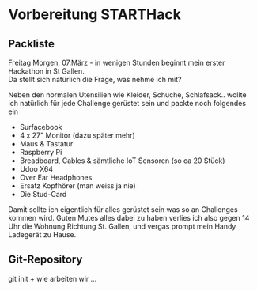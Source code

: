 # Vorbereitung STARTHack

## Packliste

Freitag Morgen, 07.März - in wenigen Stunden beginnt mein erster Hackathon in St Gallen.  
Da stellt sich natürlich die Frage, was nehme ich mit?  

Neben den normalen Utensilien wie Kleider, Schuche, Schlafsack.. wollte ich natürlich für jede Challenge gerüstet sein und packte noch folgendes ein

- Surfacebook
- 4 x 27" Monitor (dazu später mehr)
- Maus & Tastatur
- Raspberry Pi
- Breadboard, Cables & sämtliche IoT Sensoren (so ca 20 Stück)
- Udoo X64
- Over Ear Headphones
- Ersatz Kopfhörer (man weiss ja nie)
- Die Stud-Card

Damit sollte ich eigentlich für alles gerüstet sein was so an Challenges kommen wird.
Guten Mutes alles dabei zu haben verlies ich also gegen 14 Uhr die Wohnung Richtung St. Gallen, und vergas prompt mein Handy Ladegerät zu Hause.

## Git-Repository

git init + wie arbeiten wir ...
